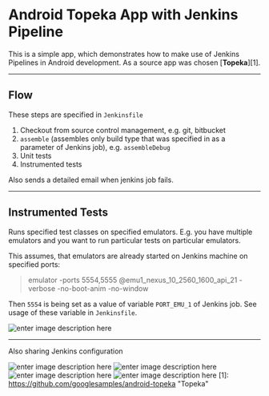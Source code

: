 Android Topeka App with Jenkins Pipeline
===================

This is a simple app, which demonstrates how to make use of Jenkins Pipelines in Android development. As a source app was chosen [**Topeka**][1].

----------

Flow
-------------

These steps are specified in `Jenkinsfile`

 1. Checkout from source control management, e.g. git, bitbucket
 2. `assemble` (assembles only build type that was specified in as a parameter of Jenkins job), e.g. `assembleDebug`
 3. Unit tests
 4. Instrumented tests

Also sends a detailed email when jenkins job fails.

----------

Instrumented Tests
----------

Runs specified test classes on specified emulators. E.g. you have multiple emulators and you want to run particular tests on particular emulators.

This assumes, that emulators are already started on Jenkins machine on specified ports:

> emulator -ports 5554,5555 @emu1_nexus_10_2560_1600_api_21 -verbose -no-boot-anim -no-window  

Then `5554` is being set as a value of variable `PORT_EMU_1` of Jenkins job. See usage of these variable in `Jenkinsfile`.

![enter image description here](http://i.imgur.com/kVebIcm.png)

----------
Also sharing Jenkins configuration

![enter image description here](http://i.imgur.com/l6CiM5b.png)
![enter image description here](http://i.imgur.com/3OwKigA.png)
![enter image description here](http://i.imgur.com/AGKPaEN.png)
![enter image description here](http://i.imgur.com/7STZyjk.png)
  [1]: https://github.com/googlesamples/android-topeka "Topeka"
